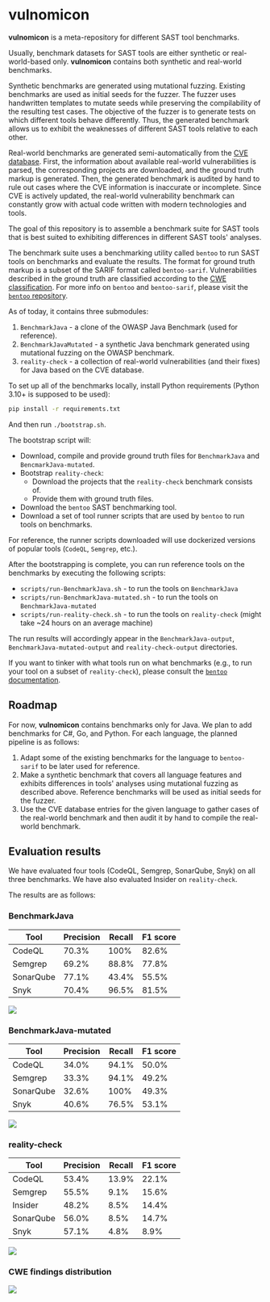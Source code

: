 # vulnomicon

**vulnomicon** is a meta-repository for different SAST tool benchmarks.

Usually, benchmark datasets for SAST tools are either synthetic or real-world-based only.
**vulnomicon** contains both synthetic and real-world benchmarks.

Synthetic benchmarks are generated using mutational fuzzing.
Existing benchmarks are used as initial seeds for the fuzzer. The fuzzer uses handwritten
templates to mutate seeds while preserving the compilability of the resulting test cases.
The objective of the fuzzer is to generate tests on which different tools behave differently.
Thus, the generated benchmark allows us to exhibit the weaknesses of different SAST tools relative to each other.

Real-world benchmarks are generated semi-automatically from the [CVE database](https://cve.mitre.org/).
First, the information about available real-world vulnerabilities is parsed,
the corresponding projects are downloaded, and the ground truth markup is generated.
Then, the generated benchmark is audited by hand to rule out cases where the CVE
information is inaccurate or incomplete. Since CVE is actively updated, the real-world vulnerability benchmark can constantly grow with actual code written with modern technologies and tools.

The goal of this repository is to assemble a benchmark suite for SAST tools
that is best suited to exhibiting differences in different SAST tools' analyses.

The benchmark suite uses a benchmarking utility called `bentoo` to run SAST tools on benchmarks
and evaluate the results.
The format for ground truth markup is a subset of the SARIF format called `bentoo-sarif`.
Vulnerabilities described in the ground truth are classified according to the [CWE classification](https://cwe.mitre.org/).
For more info on `bentoo` and `bentoo-sarif`, please visit the [`bentoo` repository](https://github.com/flawgarden/bentoo).

As of today, it contains three submodules:
1. `BenchmarkJava` - a clone of the OWASP Java Benchmark (used for reference).
2. `BenchmarkJavaMutated` - a synthetic Java benchmark generated using mutational fuzzing on the OWASP benchmark.
3. `reality-check` - a collection of real-world vulnerabilities (and their fixes) for Java based on the CVE database.

To set up all of the benchmarks locally, install Python requirements (Python 3.10+ is supposed to be used):

```sh
pip install -r requirements.txt
```

And then run `./bootstrap.sh`.

The bootstrap script will:
* Download, compile and provide ground truth files for `BenchmarkJava` and `BencmarkJava-mutated`.
* Bootstrap `reality-check`:
  - Download the projects that the `reality-check` benchmark consists of.
  - Provide them with ground truth files.
* Download the `bentoo` SAST benchmarking tool.
* Download a set of tool runner scripts that are used by `bentoo` to run tools on benchmarks.

For reference, the runner scripts downloaded will use dockerized versions of popular tools (`CodeQL`, `Semgrep`, etc.).

After the bootstrapping is complete, you can run reference tools on the benchmarks by executing the following scripts:
* `scripts/run-BenchmarkJava.sh` - to run the tools on `BenchmarkJava`
* `scripts/run-BenchmarkJava-mutated.sh` - to run the tools on `BenchmarkJava-mutated`
* `scripts/run-reality-check.sh` - to run the tools on `reality-check` (might take ~24 hours on an average machine)

The run results will accordingly appear in the `BenchmarkJava-output`, `BenchmarkJava-mutated-output` and `reality-check-output` directories.

If you want to tinker with what tools run on what benchmarks (e.g., to run your tool on a subset of `reality-check`),
please consult the [`bentoo` documentation](https://github.com/flawgarden/bentoo).

## Roadmap
For now, **vulnomicon** contains benchmarks only for Java. We plan to add benchmarks for C#, Go, and Python.
For each language, the planned pipeline is as follows:
1. Adapt some of the existing benchmarks for the language to `bentoo-sarif` to be later used for reference.
2. Make a synthetic benchmark that covers all language features and exhibits differences in tools' analyses using mutational fuzzing as described above. Reference benchmarks will be used as initial seeds for the fuzzer.
3. Use the CVE database entries for the given language to gather cases of the real-world benchmark and then audit it by hand to compile the real-world benchmark.

## Evaluation results

We have evaluated four tools (CodeQL, Semgrep, SonarQube, Snyk) on all three benchmarks.
We have also evaluated Insider on `reality-check`.

The results are as follows:

### BenchmarkJava
| Tool       | Precision  | Recall     | F1 score   |
|------------|------------|------------|------------|
| CodeQL     | 70.3%      | 100%       | 82.6%      |
| Semgrep    | 69.2%      | 88.8%      | 77.8%      |
| SonarQube  | 77.1%      | 43.4%      | 55.5%      |
| Snyk       | 70.4%      | 96.5%      | 81.5%      |

![](graphs/benchmark_java.svg?raw=true)

### BenchmarkJava-mutated
| Tool       | Precision  | Recall     | F1 score   |
|------------|------------|------------|------------|
| CodeQL     | 34.0%      | 94.1%      | 50.0%      |
| Semgrep    | 33.3%      | 94.1%      | 49.2%      |
| SonarQube  | 32.6%      | 100%       | 49.3%      |
| Snyk       | 40.6%      | 76.5%      | 53.1%      |

![](graphs/benchmark_java_mutated.svg?raw=true)


### reality-check
| Tool       | Precision  | Recall     | F1 score   |
|------------|------------|------------|------------|
| CodeQL     | 53.4%      | 13.9%      | 22.1%      |
| Semgrep    | 55.5%      | 9.1%       | 15.6%      |
| Insider    | 48.2%      | 8.5%       | 14.4%      |
| SonarQube  | 56.0%      | 8.5%       | 14.7%      |
| Snyk       | 57.1%      | 4.8%       | 8.9%       |

![](graphs/benchmark_reality_check.svg?raw=true)

### CWE findings distribution

![](graphs/CWE.svg?raw=true)
